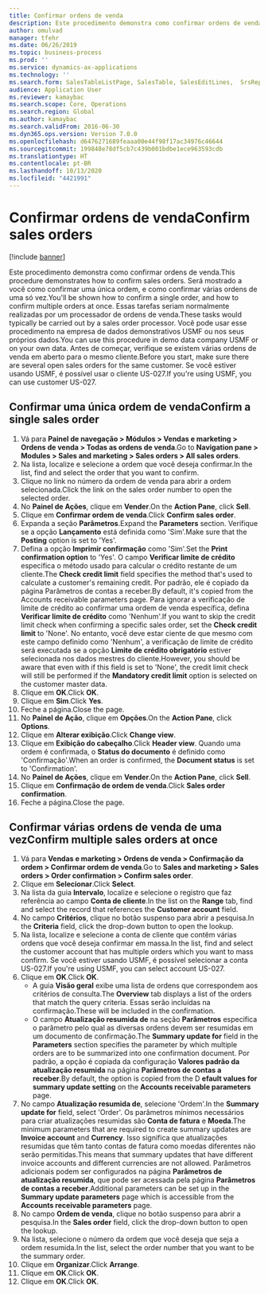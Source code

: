 ```yaml
---
title: Confirmar ordens de venda
description: Este procedimento demonstra como confirmar ordens de venda.
author: omulvad
manager: tfehr
ms.date: 06/26/2019
ms.topic: business-process
ms.prod: ''
ms.service: dynamics-ax-applications
ms.technology: ''
ms.search.form: SalesTableListPage, SalesTable, SalesEditLines,  SrsReportViewerForm, CustConfirmJournal, SysQueryForm, SysQueryFieldLookUp, SysLookup, SalesParmIdLookup, SalesUnconfirmedOrdersPart
audience: Application User
ms.reviewer: kamaybac
ms.search.scope: Core, Operations
ms.search.region: Global
ms.author: kamaybac
ms.search.validFrom: 2016-06-30
ms.dyn365.ops.version: Version 7.0.0
ms.openlocfilehash: d6476271689feaaa00e44f98f17ac34976c46644
ms.sourcegitcommit: 199848e78df5cb7c439b001bdbe1ece963593cdb
ms.translationtype: HT
ms.contentlocale: pt-BR
ms.lasthandoff: 10/13/2020
ms.locfileid: "4421991"
---
```

# <a name="confirm-sales-orders"></a><span data-ttu-id="d69c5-103">Confirmar ordens de venda</span><span class="sxs-lookup"><span data-stu-id="d69c5-103">Confirm sales orders</span></span>

[!include [banner](../../includes/banner.md)]

<span data-ttu-id="d69c5-104">Este procedimento demonstra como confirmar ordens de venda.</span><span class="sxs-lookup"><span data-stu-id="d69c5-104">This procedure demonstrates how to confirm sales orders.</span></span> <span data-ttu-id="d69c5-105">Será mostrado a você como confirmar uma única ordem, e como confirmar várias ordens de uma só vez.</span><span class="sxs-lookup"><span data-stu-id="d69c5-105">You'll be shown how to confirm a single order, and how to confirm multiple orders at once.</span></span> <span data-ttu-id="d69c5-106">Essas tarefas seriam normalmente realizadas por um processador de ordens de venda.</span><span class="sxs-lookup"><span data-stu-id="d69c5-106">These tasks would typically be carried out by a sales order processor.</span></span> <span data-ttu-id="d69c5-107">Você pode usar esse procedimento na empresa de dados demonstrativos USMF ou nos seus próprios dados.</span><span class="sxs-lookup"><span data-stu-id="d69c5-107">You can use this procedure in demo data company USMF or on your own data.</span></span> <span data-ttu-id="d69c5-108">Antes de começar, verifique se existem várias ordens de venda em aberto para o mesmo cliente.</span><span class="sxs-lookup"><span data-stu-id="d69c5-108">Before you start, make sure there are several open sales orders for the same customer.</span></span> <span data-ttu-id="d69c5-109">Se você estiver usando USMF, é possível usar o cliente US-027.</span><span class="sxs-lookup"><span data-stu-id="d69c5-109">If you're using USMF, you can use customer US-027.</span></span>


## <a name="confirm-a-single-sales-order"></a><span data-ttu-id="d69c5-110">Confirmar uma única ordem de venda</span><span class="sxs-lookup"><span data-stu-id="d69c5-110">Confirm a single sales order</span></span>
1. <span data-ttu-id="d69c5-111">Vá para **Painel de navegação > Módulos > Vendas e marketing > Ordens de venda > Todas as ordens de venda**.</span><span class="sxs-lookup"><span data-stu-id="d69c5-111">Go to **Navigation pane > Modules > Sales and marketing > Sales orders > All sales orders**.</span></span>
2. <span data-ttu-id="d69c5-112">Na lista, localize e selecione a ordem que você deseja confirmar.</span><span class="sxs-lookup"><span data-stu-id="d69c5-112">In the list, find and select the order that you want to confirm.</span></span>
3. <span data-ttu-id="d69c5-113">Clique no link no número da ordem de venda para abrir a ordem selecionada.</span><span class="sxs-lookup"><span data-stu-id="d69c5-113">Click the link on the sales order number to open the selected order.</span></span>
4. <span data-ttu-id="d69c5-114">No **Painel de Ações**, clique em **Vender**.</span><span class="sxs-lookup"><span data-stu-id="d69c5-114">On the **Action Pane**, click **Sell**.</span></span>
5. <span data-ttu-id="d69c5-115">Clique em **Confirmar ordem de venda**.</span><span class="sxs-lookup"><span data-stu-id="d69c5-115">Click **Confirm sales order**.</span></span>
6. <span data-ttu-id="d69c5-116">Expanda a seção **Parâmetros**.</span><span class="sxs-lookup"><span data-stu-id="d69c5-116">Expand the **Parameters** section.</span></span> <span data-ttu-id="d69c5-117">Verifique se a opção **Lançamento** está definida como 'Sim'.</span><span class="sxs-lookup"><span data-stu-id="d69c5-117">Make sure that the **Posting** option is set to 'Yes'.</span></span>  
7. <span data-ttu-id="d69c5-118">Defina a opção **Imprimir confirmação** como 'Sim'.</span><span class="sxs-lookup"><span data-stu-id="d69c5-118">Set the **Print confirmation option** to 'Yes'.</span></span> <span data-ttu-id="d69c5-119">O campo **Verificar limite de crédito** especifica o método usado para calcular o crédito restante de um cliente.</span><span class="sxs-lookup"><span data-stu-id="d69c5-119">The **Check credit limit** field specifies the method that's used to calculate a customer's remaining credit.</span></span> <span data-ttu-id="d69c5-120">Por padrão, ele é copiado da página Parâmetros de contas a receber.</span><span class="sxs-lookup"><span data-stu-id="d69c5-120">By default, it's copied from the Accounts receivable parameters page.</span></span> <span data-ttu-id="d69c5-121">Para ignorar a verificação de limite de crédito ao confirmar uma ordem de venda específica, defina **Verificar limite de crédito** como 'Nenhum'.</span><span class="sxs-lookup"><span data-stu-id="d69c5-121">If you want to skip the credit limit check when confirming a specific sales order, set the **Check credit limit** to 'None'.</span></span> <span data-ttu-id="d69c5-122">No entanto, você deve estar ciente de que mesmo com este campo definido como 'Nenhum', a verificação de limite de crédito será executada se a opção **Limite de crédito obrigatório** estiver selecionada nos dados mestres do cliente.</span><span class="sxs-lookup"><span data-stu-id="d69c5-122">However, you should be aware that even with if this field is set to 'None', the credit limit check will still be performed if the **Mandatory credit limit** option is selected on the customer master data.</span></span> 
8. <span data-ttu-id="d69c5-123">Clique em **OK**.</span><span class="sxs-lookup"><span data-stu-id="d69c5-123">Click **OK**.</span></span>
9. <span data-ttu-id="d69c5-124">Clique em **Sim**.</span><span class="sxs-lookup"><span data-stu-id="d69c5-124">Click **Yes**.</span></span>
10. <span data-ttu-id="d69c5-125">Feche a página.</span><span class="sxs-lookup"><span data-stu-id="d69c5-125">Close the page.</span></span>
11. <span data-ttu-id="d69c5-126">No **Painel de Ação**, clique em **Opções**.</span><span class="sxs-lookup"><span data-stu-id="d69c5-126">On the **Action Pane**, click **Options**.</span></span>
12. <span data-ttu-id="d69c5-127">Clique em **Alterar exibição**.</span><span class="sxs-lookup"><span data-stu-id="d69c5-127">Click **Change view**.</span></span>
13. <span data-ttu-id="d69c5-128">Clique em **Exibição do cabeçalho**.</span><span class="sxs-lookup"><span data-stu-id="d69c5-128">Click **Header view**.</span></span> <span data-ttu-id="d69c5-129">Quando uma ordem é confirmada, o **Status do documento** é definido como 'Confirmação'.</span><span class="sxs-lookup"><span data-stu-id="d69c5-129">When an order is confirmed, the **Document status** is set to 'Confirmation'.</span></span> 
14. <span data-ttu-id="d69c5-130">No **Painel de Ações**, clique em **Vender**.</span><span class="sxs-lookup"><span data-stu-id="d69c5-130">On the **Action Pane**, click **Sell**.</span></span>
15. <span data-ttu-id="d69c5-131">Clique em **Confirmação de ordem de venda**.</span><span class="sxs-lookup"><span data-stu-id="d69c5-131">Click **Sales order confirmation**.</span></span>
16. <span data-ttu-id="d69c5-132">Feche a página.</span><span class="sxs-lookup"><span data-stu-id="d69c5-132">Close the page.</span></span>

## <a name="confirm-multiple-sales-orders-at-once"></a><span data-ttu-id="d69c5-133">Confirmar várias ordens de venda de uma vez</span><span class="sxs-lookup"><span data-stu-id="d69c5-133">Confirm multiple sales orders at once</span></span>
1. <span data-ttu-id="d69c5-134">Vá para **Vendas e marketing > Ordens de venda > Confirmação da ordem > Confirmar ordem de venda**.</span><span class="sxs-lookup"><span data-stu-id="d69c5-134">Go to **Sales and marketing > Sales orders > Order confirmation > Confirm sales order**.</span></span>
2. <span data-ttu-id="d69c5-135">Clique em **Selecionar**.</span><span class="sxs-lookup"><span data-stu-id="d69c5-135">Click **Select**.</span></span>
3. <span data-ttu-id="d69c5-136">Na lista da guia **Intervalo**, localize e selecione o registro que faz referência ao campo **Conta de cliente**.</span><span class="sxs-lookup"><span data-stu-id="d69c5-136">In the list on the **Range** tab, find and select the record that references the **Customer account** field.</span></span>
4. <span data-ttu-id="d69c5-137">No campo **Critérios**, clique no botão suspenso para abrir a pesquisa.</span><span class="sxs-lookup"><span data-stu-id="d69c5-137">In the **Criteria** field, click the drop-down button to open the lookup.</span></span>
5. <span data-ttu-id="d69c5-138">Na lista, localize e selecione a conta de cliente que contêm várias ordens que você deseja confirmar em massa.</span><span class="sxs-lookup"><span data-stu-id="d69c5-138">In the list, find and select the customer account that has multiple orders which you want to mass confirm.</span></span> <span data-ttu-id="d69c5-139">Se você estiver usando USMF, é possível selecionar a conta US-027.</span><span class="sxs-lookup"><span data-stu-id="d69c5-139">If you're using USMF, you can select account US-027.</span></span>  
6. <span data-ttu-id="d69c5-140">Clique em **OK**.</span><span class="sxs-lookup"><span data-stu-id="d69c5-140">Click **OK**.</span></span>
    - <span data-ttu-id="d69c5-141">A guia **Visão geral** exibe uma lista de ordens que correspondem aos critérios de consulta.</span><span class="sxs-lookup"><span data-stu-id="d69c5-141">The **Overview** tab displays a list of the orders that match the query criteria.</span></span> <span data-ttu-id="d69c5-142">Essas serão incluídas na confirmação.</span><span class="sxs-lookup"><span data-stu-id="d69c5-142">These will be included in the confirmation.</span></span>  
    - <span data-ttu-id="d69c5-143">O campo **Atualização resumida de** na seção **Parâmetros** especifica o parâmetro pelo qual as diversas ordens devem ser resumidas em um documento de confirmação.</span><span class="sxs-lookup"><span data-stu-id="d69c5-143">The **Summary update for** field in the **Parameters** section specifies the parameter by which multiple orders are to be summarized into one confirmation document.</span></span> <span data-ttu-id="d69c5-144">Por padrão, a opção é copiada da configuração **Valores padrão da atualização resumida** na página **Parâmetros de contas a receber**.</span><span class="sxs-lookup"><span data-stu-id="d69c5-144">By default, the option is copied from the D **efault values for summary update setting** on the **Accounts receivable parameters** page.</span></span>  
7. <span data-ttu-id="d69c5-145">No campo **Atualização resumida de**, selecione 'Ordem'.</span><span class="sxs-lookup"><span data-stu-id="d69c5-145">In the **Summary update for** field, select 'Order'.</span></span> <span data-ttu-id="d69c5-146">Os parâmetros mínimos necessários para criar atualizações resumidas são **Conta de fatura** e **Moeda**.</span><span class="sxs-lookup"><span data-stu-id="d69c5-146">The minimum parameters that are required to create summary updates are **Invoice account** and **Currency**.</span></span> <span data-ttu-id="d69c5-147">Isso significa que atualizações resumidas que têm tanto contas de fatura como moedas diferentes não serão permitidas.</span><span class="sxs-lookup"><span data-stu-id="d69c5-147">This means that summary updates that have different invoice accounts and different currencies are not allowed.</span></span> <span data-ttu-id="d69c5-148">Parâmetros adicionais podem ser configurados na página **Parâmetros de atualização resumida**, que pode ser acessada pela página **Parâmetros de contas a receber**.</span><span class="sxs-lookup"><span data-stu-id="d69c5-148">Additional parameters can be set up in the **Summary update parameters** page which is accessible from the **Accounts receivable parameters** page.</span></span> 
8. <span data-ttu-id="d69c5-149">No campo **Ordem de venda**, clique no botão suspenso para abrir a pesquisa.</span><span class="sxs-lookup"><span data-stu-id="d69c5-149">In the **Sales order** field, click the drop-down button to open the lookup.</span></span>
9. <span data-ttu-id="d69c5-150">Na lista, selecione o número da ordem que você deseja que seja a ordem resumida.</span><span class="sxs-lookup"><span data-stu-id="d69c5-150">In the list, select the order number that you want to be the summary order.</span></span>
10. <span data-ttu-id="d69c5-151">Clique em **Organizar**.</span><span class="sxs-lookup"><span data-stu-id="d69c5-151">Click **Arrange**.</span></span>
11. <span data-ttu-id="d69c5-152">Clique em **OK**.</span><span class="sxs-lookup"><span data-stu-id="d69c5-152">Click **OK**.</span></span>
12. <span data-ttu-id="d69c5-153">Clique em **OK**.</span><span class="sxs-lookup"><span data-stu-id="d69c5-153">Click **OK**.</span></span>

